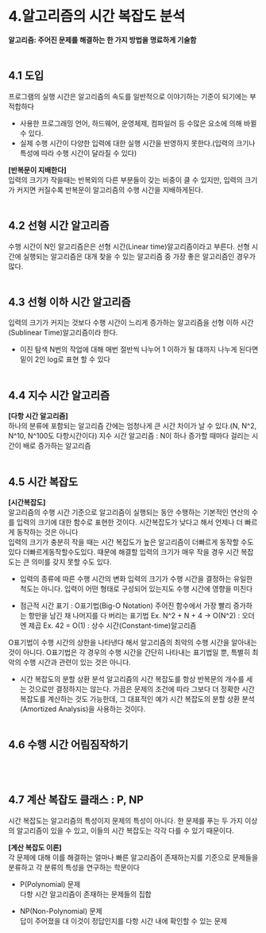 # 4.알고리즘의 시간 복잡도 분석

**알고리즘: 주어진 문제를 해결하는 한 가지 방법을 명료하게 기술함**
<br></br>

## 4.1 도입
프로그램의 실행 시간은 알고리즘의 속도를 일반적으로 이야기하는 기준이 되기에는 부적합하다
- 사용한 프로그래밍 언어, 하드웨어, 운영체제, 컴파일러 등 수많은 요소에 의해 바뀔 수 있다.
- 실제 수행 시간이 다양한 입력에 대한 실행 시간을 반영하지 못한다.(입력의 크기나 특성에 따라 수행 시간이 달라질 수 있다)

**[반복문이 지배한다]**  
입력의 크기가 작을때는 반복외의 다른 부분들이 갖는 비중이 클 수 있지만, 입력의 크기가 커지면 커질수록 반복문이 알고리즘의 수행 시간을 지배하게된다.
<br></br>

## 4.2 선형 시간 알고리즘
수행 시간이 N인 알고리즘은은 선형 시간(Linear time)알고리즘이라고 부른다. 선형 시간에 실행되는 알고리즘은 대개 찾을 수 있는 알고리즘 중 가장 좋은 알고리즘인 경우가 많다.
<br></br>

## 4.3 선형 이하 시간 알고리즘
입력의 크기가 커지는 것보다 수행 시간이 느리게 증가하는 알고리즘을 선형 이하 시간(Sublinear Time)알고리즘이라 한다.

- 이진 탐색 
N번의 작업에 대해 매번 절반씩 나누어 1 이하가 될 댸까지 나누게 된다면 밑이 2인 log로 표현 할 수 있다
<br></br>

## 4.4 지수 시간 알고리즘
**[다항 시간 알고리즘]**  
하나의 분류에 포함되는 알고리즘 간에는 엄청나게 큰 시간 차이가 날 수 있다.(N, N^2, N^10, N^100도 다항시간이다)
지수 시간 알고리즘 : N이 하나 증가할 때마다 걸리는 시간이 배로 증가하는 알고리즘
<br></br>

## 4.5 시간 복잡도
**[시간복잡도]**  
알고리즘의 수행 시간 기준으로 알고리즘이 실행되는 동안 수행하는 기본적인 연산의 수를 입력의 크기에 대한 함수로 표현한 것이다.
시간복잡도가 낮다고 해서 언제나 더 빠르게 동작하는 것은 아니다  
입력의 크기가 충분히 작을 때는 시간 복잡도가 높은 알고리즘이 더빠르게 동작할 수도있다 더빠르게동작할수도있다. 때문에 해결할 입력의 크기가 매우 작을 경우 시간 복잡도는 큰 의미를 갖지 못할 수도 있다.

- 입력의 종류에 따른 수행 시간의 변화
입력의 크기가 수행 시간을 결정하는 유일한 척도는 아니다.
입력이 어떤 형태로 구성되어 있는지도 수행 시간에 영향을 미친다

- 점근적 시간 표기 : O표기법(Big-O Notation)
주어진 함수에서 가장 빨리 증가하는 항만을 남긴 채 나머지를 다 버리는 표기법
Ex. N^2 + N + 4 -> O(N^2) : 오더 엔 제곱
Ex. 42 = O(1) : 상수 시간(Constant-time)알고리즘

O표기법이 수행 시간의 상한을 나타낸다 해서 알고리즘의 최악의 수행 시간을 알아내는것이 아니다.
O표기법은 각 경우의 수행 시간을 간단히 나타내는 표기법일 뿐, 특별히 최악의 수행 시간과 관련이 있는 것은 아니다.

- 시간 복잡도의 분할 상환 분석
알고리즘의 시간 복잡도를 항상 반복문의 개수를 세는 것으로만 결정하지는 않는다.
가끔은 문제의 조건에 따라 그보다 더 정확한 시간 복잡도를 계산하는 것도 가능한데, 그 대표적인 예가 시간 복잡도의 분할 상환 분석(Amortized Analysis)을 사용하는 것이다.
<br></br>

## 4.6 수행 시간 어림짐작하기
<br></br>

## 4.7 계산 복잡도 클래스 : P, NP
시간 복잡도는 알고리즘의 특성이지 문제의 특성이 아니다.
한 문제를 푸는 두 가지 이상의 알고리즘이 있을 수 있고, 이들의 시간 복잡도는 각각 다를 수 있기 때문이다.

**[계산 복잡도 이론]**  
각 문제에 대해 이를 해결하는 얼마나 빠른 알고리즘이 존재하는지를 기준으로 문제들을 분류하고 각 분류의 특성을 연구하는 학문이다

- P(Polynomial) 문제  
다항 시간 알고리즘이 존재하는 문제들의 집합

- NP(Non-Polynomial) 문제  
답이 주어졌을 대 이것이 정답인지를 다항 시간 내에 확인할 수 있는 문제